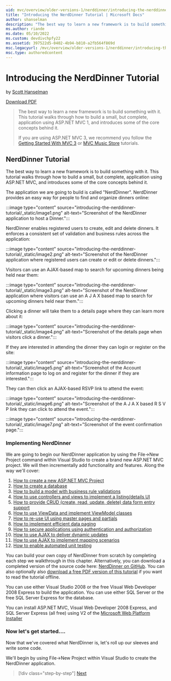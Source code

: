 ```yaml
---
uid: mvc/overview/older-versions-1/nerddinner/introducing-the-nerddinner-tutorial
title: "Introducing the NerdDinner Tutorial | Microsoft Docs"
author: shanselman
description: "The best way to learn a new framework is to build something with it. This tutorial walks through how to build a small, but complete, application using ASP.NE..."
ms.author: riande
ms.date: 05/10/2022
ms.custom: devdivchpfy22
ms.assetid: 397522d5-0402-4b94-b810-a2fb564f869d
msc.legacyurl: /mvc/overview/older-versions-1/nerddinner/introducing-the-nerddinner-tutorial
msc.type: authoredcontent
---
```

# Introducing the NerdDinner Tutorial

by [Scott Hanselman](https://github.com/shanselman)

[Download PDF](http://aspnetmvcbook.s3.amazonaws.com/aspnetmvc-nerdinner_v1.pdf)

> The best way to learn a new framework is to build something with it. This tutorial walks through how to build a small, but complete, application using ASP.NET MVC 1, and introduces some of the core concepts behind it.
> 
> If you are using ASP.NET MVC 3, we recommend you follow the [Getting Started With MVC 3](../../older-versions/getting-started-with-aspnet-mvc3/cs/intro-to-aspnet-mvc-3.md) or [MVC Music Store](../../older-versions/mvc-music-store/mvc-music-store-part-1.md) tutorials.

## NerdDinner Tutorial

The best way to learn a new framework is to build something with it. This tutorial walks through how to build a small, but complete, application using ASP.NET MVC, and introduces some of the core concepts behind it.

The application we are going to build is called "NerdDinner". NerdDinner provides an easy way for people to find and organize dinners online:

:::image type="content" source="introducing-the-nerddinner-tutorial/_static/image1.png" alt-text="Screenshot of the NerdDinner application to host a Dinner.":::

NerdDinner enables registered users to create, edit and delete dinners. It enforces a consistent set of validation and business rules across the application:

:::image type="content" source="introducing-the-nerddinner-tutorial/_static/image2.png" alt-text="Screenshot of the NerdDinner application where registered users can create or edit or delete dinners.":::

Visitors can use an AJAX-based map to search for upcoming dinners being held near them:

:::image type="content" source="introducing-the-nerddinner-tutorial/_static/image3.png" alt-text="Screenshot of the NerdDinner application where visitors can use an A J A X based map to search for upcoming dinners held near them.":::

Clicking a dinner will take them to a details page where they can learn more about it:

:::image type="content" source="introducing-the-nerddinner-tutorial/_static/image4.png" alt-text="Screenshot of the details page when visitors click a dinner.":::

If they are interested in attending the dinner they can login or register on the site:

:::image type="content" source="introducing-the-nerddinner-tutorial/_static/image5.png" alt-text="Screenshot of the Account information page to log on and register for the dinner if they are interested.":::

They can then click an AJAX-based RSVP link to attend the event:

:::image type="content" source="introducing-the-nerddinner-tutorial/_static/image6.png" alt-text="Screenshot of the A J A X based R S V P link they can click to attend the event.":::

:::image type="content" source="introducing-the-nerddinner-tutorial/_static/image7.png" alt-text="Screenshot of the event confirmation page.":::

### Implementing NerdDinner

We are going to begin our NerdDinner application by using the File-&gt;New Project command within Visual Studio to create a brand new ASP.NET MVC project. We will then incrementally add functionality and features. Along the way we'll cover:

1. [How to create a new ASP.NET MVC Project](create-a-new-aspnet-mvc-project.md)
2. [How to create a database](create-a-database.md)
3. [How to build a model with business rule validations](build-a-model-with-business-rule-validations.md)
4. [How to use controllers and views to implement a listing/details UI](use-controllers-and-views-to-implement-a-listingdetails-ui.md)
5. [How to provide CRUD (create, read, update, delete) data form entry support](provide-crud-create-read-update-delete-data-form-entry-support.md)
6. [How to use ViewData and implement ViewModel classes](use-viewdata-and-implement-viewmodel-classes.md)
7. [How to re-use UI using master pages and partials](re-use-ui-using-master-pages-and-partials.md)
8. [How to implement efficient data paging](implement-efficient-data-paging.md)
9. [How to secure applications using authentication and authorization](secure-applications-using-authentication-and-authorization.md)
10. [How to use AJAX to deliver dynamic updates](use-ajax-to-deliver-dynamic-updates.md)
11. [How to use AJAX to implement mapping scenarios](use-ajax-to-implement-mapping-scenarios.md)
12. [How to enable automated unit testing](enable-automated-unit-testing.md)

You can build your own copy of NerdDinner from scratch by completing each step we walkthrough in this chapter. Alternatively, you can download a completed version of the source code here: [NerdDinner on GitHub](https://github.com/AspNetMVPSamples/NerdDinner). You can also optionally also [download a free PDF version of this tutorial](http://aspnetmvcbook.s3.amazonaws.com/aspnetmvc-nerdinner_v1.pdf) if you want to read the tutorial offline.

You can use either Visual Studio 2008 or the free Visual Web Developer 2008 Express to build the application. You can use either SQL Server or the free SQL Server Express for the database.

You can install ASP.NET MVC, Visual Web Developer 2008 Express, and SQL Server Express (all free) using V2 of the [Microsoft Web Platform Installer](https://www.microsoft.com/web/downloads/platform.aspx)

### Now let's get started....

Now that we've covered what NerdDinner is, let's roll up our sleeves and write some code.

We'll begin by using File-&gt;New Project within Visual Studio to create the NerdDinner application.

> [!div class="step-by-step"]
> [Next](create-a-new-aspnet-mvc-project.md)
